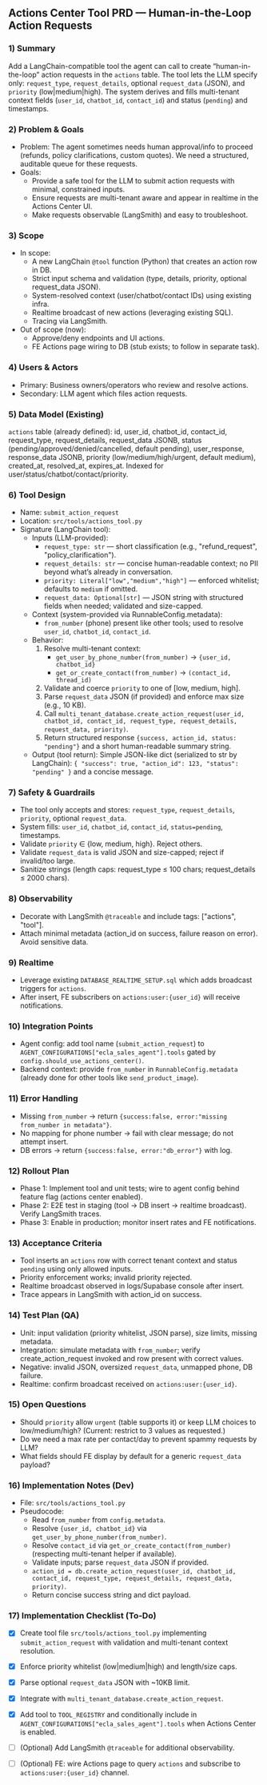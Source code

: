 ## Actions Center Tool PRD — Human-in-the-Loop Action Requests

### 1) Summary
Add a LangChain-compatible tool the agent can call to create “human-in-the-loop” action requests in the `actions` table. The tool lets the LLM specify only: `request_type`, `request_details`, optional `request_data` (JSON), and `priority` (low|medium|high). The system derives and fills multi-tenant context fields (`user_id`, `chatbot_id`, `contact_id`) and status (`pending`) and timestamps.

### 2) Problem & Goals
- Problem: The agent sometimes needs human approval/info to proceed (refunds, policy clarifications, custom quotes). We need a structured, auditable queue for these requests.
- Goals:
  - Provide a safe tool for the LLM to submit action requests with minimal, constrained inputs.
  - Ensure requests are multi-tenant aware and appear in realtime in the Actions Center UI.
  - Make requests observable (LangSmith) and easy to troubleshoot.

### 3) Scope
- In scope:
  - A new LangChain `@tool` function (Python) that creates an action row in DB.
  - Strict input schema and validation (type, details, priority, optional request_data JSON).
  - System-resolved context (user/chatbot/contact IDs) using existing infra.
  - Realtime broadcast of new actions (leveraging existing SQL).
  - Tracing via LangSmith.
- Out of scope (now):
  - Approve/deny endpoints and UI actions.
  - FE Actions page wiring to DB (stub exists; to follow in separate task).

### 4) Users & Actors
- Primary: Business owners/operators who review and resolve actions.
- Secondary: LLM agent which files action requests.

### 5) Data Model (Existing)
`actions` table (already defined): id, user_id, chatbot_id, contact_id, request_type, request_details, request_data JSONB, status (pending/approved/denied/cancelled, default pending), user_response, response_data JSONB, priority (low/medium/high/urgent, default medium), created_at, resolved_at, expires_at. Indexed for user/status/chatbot/contact/priority.

### 6) Tool Design
- Name: `submit_action_request`
- Location: `src/tools/actions_tool.py`
- Signature (LangChain tool):
  - Inputs (LLM-provided):
    - `request_type: str` — short classification (e.g., "refund_request", "policy_clarification").
    - `request_details: str` — concise human-readable context; no PII beyond what’s already in conversation.
    - `priority: Literal["low","medium","high"]` — enforced whitelist; defaults to `medium` if omitted.
    - `request_data: Optional[str]` — JSON string with structured fields when needed; validated and size-capped.
  - Context (system-provided via RunnableConfig.metadata):
    - `from_number` (phone) present like other tools; used to resolve `user_id`, `chatbot_id`, `contact_id`.
  - Behavior:
    1) Resolve multi-tenant context:
       - `get_user_by_phone_number(from_number)` → `{user_id, chatbot_id}`
       - `get_or_create_contact(from_number)` → `(contact_id, thread_id)`
    2) Validate and coerce `priority` to one of [low, medium, high].
    3) Parse `request_data` JSON (if provided) and enforce max size (e.g., 10 KB).
    4) Call `multi_tenant_database.create_action_request(user_id, chatbot_id, contact_id, request_type, request_details, request_data, priority)`.
    5) Return structured response `{success, action_id, status: "pending"}` and a short human-readable summary string.
  - Output (tool return): Simple JSON-like dict (serialized to str by LangChain): `{ "success": true, "action_id": 123, "status": "pending" }` and a concise message.

### 7) Safety & Guardrails
- The tool only accepts and stores: `request_type`, `request_details`, `priority`, optional `request_data`.
- System fills: `user_id`, `chatbot_id`, `contact_id`, `status=pending`, timestamps.
- Validate `priority` ∈ {low, medium, high}. Reject others.
- Validate `request_data` is valid JSON and size-capped; reject if invalid/too large.
- Sanitize strings (length caps: request_type ≤ 100 chars; request_details ≤ 2000 chars).

### 8) Observability
- Decorate with LangSmith `@traceable` and include tags: ["actions", "tool"].
- Attach minimal metadata (action_id on success, failure reason on error). Avoid sensitive data.

### 9) Realtime
- Leverage existing `DATABASE_REALTIME_SETUP.sql` which adds broadcast triggers for `actions`.
- After insert, FE subscribers on `actions:user:{user_id}` will receive notifications.

### 10) Integration Points
- Agent config: add tool name (`submit_action_request`) to `AGENT_CONFIGURATIONS["ecla_sales_agent"].tools` gated by `config.should_use_actions_center()`.
- Backend context: provide `from_number` in `RunnableConfig.metadata` (already done for other tools like `send_product_image`).

### 11) Error Handling
- Missing `from_number` → return `{success:false, error:"missing from_number in metadata"}`.
- No mapping for phone number → fail with clear message; do not attempt insert.
- DB errors → return `{success:false, error:"db_error"}` with log.

### 12) Rollout Plan
- Phase 1: Implement tool and unit tests; wire to agent config behind feature flag (actions center enabled).
- Phase 2: E2E test in staging (tool → DB insert → realtime broadcast). Verify LangSmith traces.
- Phase 3: Enable in production; monitor insert rates and FE notifications.

### 13) Acceptance Criteria
- Tool inserts an `actions` row with correct tenant context and status `pending` using only allowed inputs.
- Priority enforcement works; invalid priority rejected.
- Realtime broadcast observed in logs/Supabase console after insert.
- Trace appears in LangSmith with action_id on success.

### 14) Test Plan (QA)
- Unit: input validation (priority whitelist, JSON parse), size limits, missing metadata.
- Integration: simulate metadata with `from_number`; verify create_action_request invoked and row present with correct values.
- Negative: invalid JSON, oversized `request_data`, unmapped phone, DB failure.
- Realtime: confirm broadcast received on `actions:user:{user_id}`.

### 15) Open Questions
- Should `priority` allow `urgent` (table supports it) or keep LLM choices to low/medium/high? (Current: restrict to 3 values as requested.)
- Do we need a max rate per contact/day to prevent spammy requests by LLM?
- What fields should FE display by default for a generic `request_data` payload?

### 16) Implementation Notes (Dev)
- File: `src/tools/actions_tool.py`
- Pseudocode:
  - Read `from_number` from `config.metadata`.
  - Resolve `{user_id, chatbot_id}` via `get_user_by_phone_number(from_number)`.
  - Resolve `contact_id` via `get_or_create_contact(from_number)` (respecting multi-tenant helper if available).
  - Validate inputs; parse `request_data` JSON if provided.
  - `action_id = db.create_action_request(user_id, chatbot_id, contact_id, request_type, request_details, request_data, priority)`.
  - Return concise success string and dict payload.

### 17) Implementation Checklist (To‑Do)
- [x] Create tool file `src/tools/actions_tool.py` implementing `submit_action_request` with validation and multi-tenant context resolution.
- [x] Enforce priority whitelist (low|medium|high) and length/size caps.
- [x] Parse optional `request_data` JSON with ~10KB limit.
- [x] Integrate with `multi_tenant_database.create_action_request`.
- [x] Add tool to `TOOL_REGISTRY` and conditionally include in `AGENT_CONFIGURATIONS["ecla_sales_agent"].tools` when Actions Center is enabled.
- [ ] (Optional) Add LangSmith `@traceable` for additional observability.
- [ ] (Optional) FE: wire Actions page to query `actions` and subscribe to `actions:user:{user_id}` channel.

